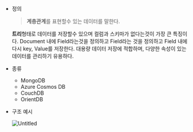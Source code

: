 - 정의

  > **계층관계**를 표현할수 있는 데이터를 말한다.

  **트리**형태로 데이터를 저장할수 있으며 컬럼과 스키마가 없다는것이 가장 큰 특징이다.
  Document 내에 Field라는것을 정의하고 Field라는 것을 정의하고 Field 내에 다시 key, Value를 저장한다. 대용량 데이터 저장에 적합하며, 다양한 속성이 있는 데이터를 관리하기 유용하다.

- 종류
  - MongoDB
  - Azure Cosmos DB
  - CouchDB
  - OrientDB
- 구조 예시

  ![Untitled](https://ravendb.net/wp-content/uploads/2021/04/beers-table-documents-1.png)
